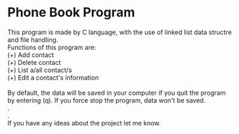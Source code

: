 # Phone Book Program
This program is made by C language, with the use of linked list data structre and file handling.\
Functions of this program are:\
(+) Add contact\
(+) Delete contact\
(+) List a/all contact/s\
(+) Edit a contact's information\
\
By default, the data will be saved in your computer if you quit the program by entering (q). If you force stop the program, data won't be saved.\
.\
.\
If you have any ideas about the project let me know.
